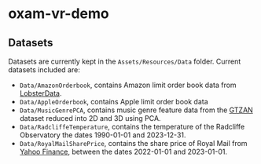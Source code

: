 # oxam-vr-demo

## Datasets

Datasets are currently kept in the `Assets/Resources/Data` folder. Current datasets included are:

- `Data/AmazonOrderbook`, contains Amazon limit order book data from [LobsterData](https://lobsterdata.com/).
- `Data/AppleOrderbook`, contains Apple limit order book data
- `Data/MusicGenrePCA`, contains music genre feature data from the [GTZAN](https://www.kaggle.com/datasets/andradaolteanu/gtzan-dataset-music-genre-classification/data) dataset reduced into 2D and 3D using PCA.
-  `Data/RadcliffeTemperature`, contains the temperature of the Radcliffe Observatory the dates 1990-01-01 and 2023-12-31.
- `Data/RoyalMailSharePrice`, contains the share price of Royal Mail from [Yahoo Finance](https://uk.finance.yahoo.com/quote/ROYMY/history/?guccounter=1), between the dates 2022-01-01 and 2023-01-01.
